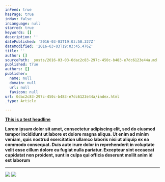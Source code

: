 ```yaml
---
inFeed: true
hasPage: true
inNav: false
inLanguage: null
starred: true
keywords: []
description: ''
datePublished: '2016-03-03T19:03:50.327Z'
dateModified: '2016-03-03T19:03:45.476Z'
title: ''
author: []
sourcePath: _posts/2016-03-03-0dac2c83-297c-450c-b483-e7dc6123e44a.md
published: true
authors: []
publisher:
  name: null
  domain: null
  url: null
  favicon: null
url: 0dac2c83-297c-450c-b483-e7dc6123e44a/index.html
_type: Article

---
```

**[This is a test headline][0]**

**Lorem ipsum dolor sit amet, consectetur adipiscing elit, sed do eiusmod tempor incididunt ut labore et dolore magna aliqua. Ut enim ad minim veniam, quis nostrud exercitation ullamco laboris nisi ut aliquip ex ea commodo consequat. Duis aute irure dolor in reprehenderit in voluptate velit esse cillum dolore eu fugiat nulla pariatur. Excepteur sint occaecat cupidatat non proident, sunt in culpa qui officia deserunt mollit anim id est laborum**

****
![](https://the-grid-user-content.s3-us-west-2.amazonaws.com/78ca2f81-d89b-4bad-9c18-8f8d8d659d1b.jpg)
![](https://the-grid-user-content.s3-us-west-2.amazonaws.com/0f5e36cf-f1f5-43d7-89cd-a4912272a77d.jpg)

[0]: null